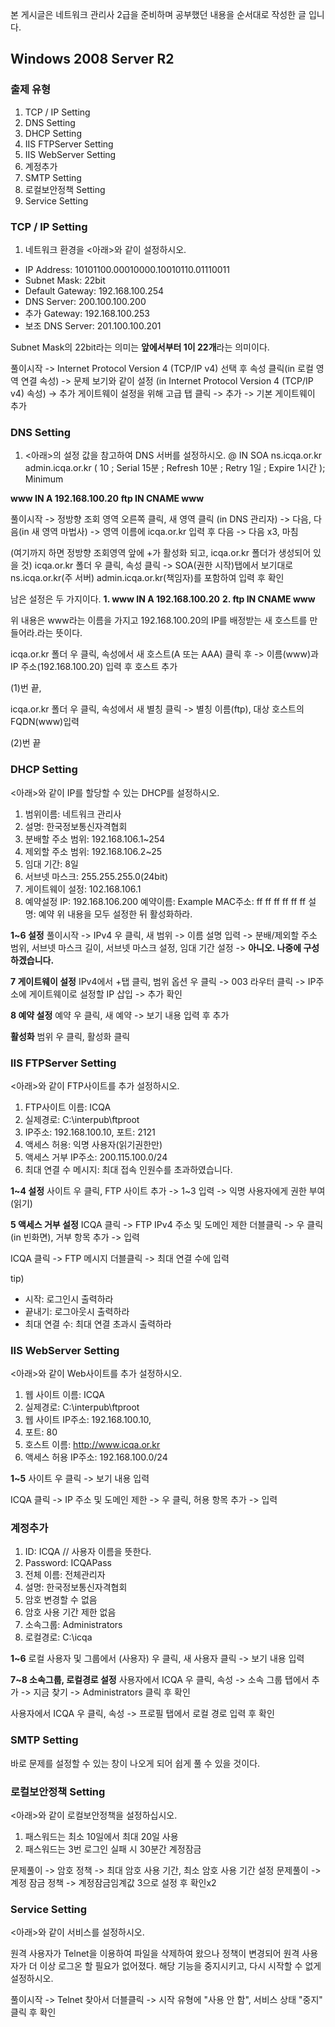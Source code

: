 본 게시글은 네트워크 관리사 2급을 준비하며 공부했던 내용을 순서대로 작성한 글 입니다.

## Windows 2008 Server R2

### 출제 유형

1. TCP / IP Setting
2. DNS Setting
3. DHCP Setting
4. IIS FTPServer Setting
5. IIS WebServer Setting
6. 계정추가
7. SMTP Setting
8. 로컬보안정책 Setting
9. Service Setting

### TCP / IP Setting

1. 네트워크 환경을 <아래>와 같이 설정하시오.

- IP Address: 10101100.00010000.10010110.01110011
- Subnet Mask: 22bit
- Default Gateway: 192.168.100.254
- DNS Server: 200.100.100.200
- 추가 Gateway: 192.168.100.253
- 보조 DNS Server: 201.100.100.201

Subnet Mask의 22bit라는 의미는 **앞에서부터 1이 22개**라는 의미이다.

풀이시작 -> Internet Protocol Version 4 (TCP/IP v4) 선택 후 속성 클릭(in 로컬 영역 연결 속성) -> 문제 보기와 같이 설정 (in Internet Protocol Version 4 (TCP/IP v4) 속성) -> 추가 게이트웨이 설정을 위해 고급 탭 클릭 -> 추가 -> 기본 게이트웨이 추가

### DNS Setting

1. <아래>의 설정 값을 참고하여 DNS 서버를 설정하시오.
   @ IN SOA ns.icqa.or.kr admin.icqa.or.kr (
   10 ; Serial
   15분 ; Refresh
   10분 ; Retry
   1일 ; Expire
   1시간 ); Minimum

**www IN A 192.168.100.20**
**ftp IN CNAME www**

풀이시작 -> 정방향 조회 영역 오른쪽 클릭, 새 영역 클릭 (in DNS 관리자) -> 다음, 다음(in 새 영역 마법사) -> 영역 이름에 icqa.or.kr 입력 후 다음 -> 다음 x3, 마침

(여기까지 하면 정방향 조회영역 앞에 +가 활성화 되고, icqa.or.kr 폴더가 생성되어 있을 것)
icqa.or.kr 폴더 우 클릭, 속성 클릭 -> SOA(권한 시작)탭에서 보기대로 ns.icqa.or.kr(주 서버) admin.icqa.or.kr(책임자)를 포함하여 입력 후 확인

남은 설정은 두 가지이다.
**1. www IN A 192.168.100.20**
**2. ftp IN CNAME www**

위 내용은 www라는 이름을 가지고 192.168.100.20의 IP를 배정받는 새 호스트를 만들어라.라는 뜻이다.

icqa.or.kr 폴더 우 클릭, 속성에서 새 호스트(A 또는 AAA) 클릭 후 -> 이름(www)과 IP 주소(192.168.100.20) 입력 후 호스트 추가

(1)번 끝,

icqa.or.kr 폴더 우 클릭, 속성에서 새 별칭 클릭 -> 별칭 이름(ftp), 대상 호스트의 FQDN(www)입력

(2)번 끝

### DHCP Setting

<아래>와 같이 IP를 할당할 수 있는 DHCP를 설정하시오.

1. 범위이름: 네트워크 관리사
2. 설명: 한국정보통신자격협회
3. 분배할 주소 범위: 192.168.106.1~254
4. 제외할 주소 범위: 192.168.106.2~25
5. 임대 기간: 8일
6. 서브넷 마스크: 255.255.255.0(24bit)
7. 게이트웨이 설정: 102.168.106.1
8. 예약설정
   IP: 192.168.106.200
   예약이름: Example
   MAC주소: ff ff ff ff ff ff
   설명: 예약
   위 내용을 모두 설정한 뒤 활성화하라.

**1~6 설정**
풀이시작 -> IPv4 우 클릭, 새 범위 -> 이름 설명 입력 -> 분배/제외할 주소 범위, 서브넷 마스크 길이, 서브넷 마스크 설정, 임대 기간 설정 -> **아니오. 나중에 구성하겠습니다.**

**7 게이트웨이 설정**
IPv4에서 +탭 클릭, 범위 옵션 우 클릭 -> 003 라우터 클릭 -> IP주소에 게이트웨이로 설정할 IP 삽입 -> 추가 확인

**8 예약 설정**
예약 우 클릭, 새 예약 -> 보기 내용 입력 후 추가

**활성화**
범위 우 클릭, 활성화 클릭

### IIS FTPServer Setting

<아래>와 같이 FTP사이트를 추가 설정하시오.

1. FTP사이트 이름: ICQA
2. 실제경로: C:\interpub\ftproot
3. IP주소: 192.168.100.10, 포트: 2121
4. 액세스 허용: 익명 사용자(읽기권한만)
5. 액세스 거부 IP주소: 200.115.100.0/24
6. 최대 연결 수 메시지: 최대 접속 인원수를 초과하였습니다.

**1~4 설정**
사이트 우 클릭, FTP 사이트 추가 -> 1~3 입력 -> 익명 사용자에게 권한 부여(읽기)

**5 액세스 거부 설정**
ICQA 클릭 -> FTP IPv4 주소 및 도메인 제한 더블클릭 -> 우 클릭(in 빈화면), 거부 항목 추가 -> 입력

ICQA 클릭 -> FTP 메시지 더블클릭 -> 최대 연결 수에 입력

tip)

- 시작: 로그인시 출력하라
- 끝내기: 로그아웃시 출력하라
- 최대 연결 수: 최대 연결 초과시 출력하라

### IIS WebServer Setting

<아래>와 같이 Web사이트를 추가 설정하시오.

1. 웹 사이트 이름: ICQA
2. 실제경로: C:\interpub\ftproot
3. 웹 사이트 IP주소: 192.168.100.10,
4. 포트: 80
5. 호스트 이름: http://www.icqa.or.kr
6. 액세스 허용 IP주소: 192.168.100.0/24

**1~5**
사이트 우 클릭 -> 보기 내용 입력

ICQA 클릭 -> IP 주소 및 도메인 제한 -> 우 클릭, 허용 항목 추가 -> 입력

### 계정추가

1. ID: ICQA // 사용자 이름을 뜻한다.
2. Password: ICQAPass
3. 전체 이름: 전체관리자
4. 설명: 한국정보통신자격협회
5. 암호 변경할 수 없음
6. 암호 사용 기간 제한 없음
7. 소속그룹: Administrators
8. 로컬경로: C:\icqa

**1~6**
로컬 사용자 및 그룹에서 (사용자) 우 클릭, 새 사용자 클릭 -> 보기 내용 입력

**7~8 소속그룹, 로컬경로 설정**
사용자에서 ICQA 우 클릭, 속성 -> 소속 그룹 탭에서 추가 -> 지금 찾기 -> Administrators 클릭 후 확인

사용자에서 ICQA 우 클릭, 속성 -> 프로필 탭에서 로컬 경로 입력 후 확인

### SMTP Setting

바로 문제를 설정할 수 있는 창이 나오게 되어 쉽게 풀 수 있을 것이다.

### 로컬보안정책 Setting

<아래>와 같이 로컬보안정책을 설정하십시오.

1. 패스워드는 최소 10일에서 최대 20일 사용
2. 패스워드는 3번 로그인 실패 시 30분간 계정잠금

문제풀이 -> 암호 정책 -> 최대 암호 사용 기간, 최소 암호 사용 기간 설정
문제풀이 -> 계정 잠금 정책 -> 계정잠금임계값 3으로 설정 후 확인x2

### Service Setting

<아래>와 같이 서비스를 설정하시오.

원격 사용자가 Telnet을 이용하여 파일을 삭제하여 왔으나
정책이 변경되어 원격 사용자가 더 이상 로그온 할 필요가 없어졌다.
해당 기능을 중지시키고, 다시 시작할 수 없게 설정하시오.

풀이시작 -> Telnet 찾아서 더블클릭 -> 시작 유형에 "사용 안 함", 서비스 상태 "중지" 클릭 후 확인
